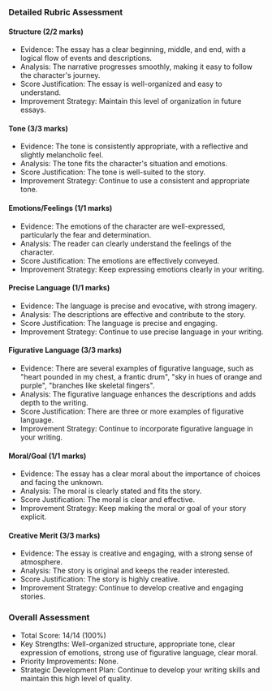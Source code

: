 ### Detailed Rubric Assessment

#### Structure (2/2 marks)

- Evidence: The essay has a clear beginning, middle, and end, with a logical flow of events and descriptions.
- Analysis: The narrative progresses smoothly, making it easy to follow the character's journey.
- Score Justification: The essay is well-organized and easy to understand.
- Improvement Strategy: Maintain this level of organization in future essays.

#### Tone (3/3 marks)

- Evidence: The tone is consistently appropriate, with a reflective and slightly melancholic feel.
- Analysis: The tone fits the character's situation and emotions.
- Score Justification: The tone is well-suited to the story.
- Improvement Strategy: Continue to use a consistent and appropriate tone.

#### Emotions/Feelings (1/1 marks)

- Evidence: The emotions of the character are well-expressed, particularly the fear and determination.
- Analysis: The reader can clearly understand the feelings of the character.
- Score Justification: The emotions are effectively conveyed.
- Improvement Strategy: Keep expressing emotions clearly in your writing.

#### Precise Language (1/1 marks)

- Evidence: The language is precise and evocative, with strong imagery.
- Analysis: The descriptions are effective and contribute to the story.
- Score Justification: The language is precise and engaging.
- Improvement Strategy: Continue to use precise language in your writing.

#### Figurative Language (3/3 marks)

- Evidence: There are several examples of figurative language, such as "heart pounded in my chest, a frantic drum", "sky in hues of orange and purple", "branches like skeletal fingers".
- Analysis: The figurative language enhances the descriptions and adds depth to the writing.
- Score Justification: There are three or more examples of figurative language.
- Improvement Strategy: Continue to incorporate figurative language in your writing.

#### Moral/Goal (1/1 marks)

- Evidence: The essay has a clear moral about the importance of choices and facing the unknown.
- Analysis: The moral is clearly stated and fits the story.
- Score Justification: The moral is clear and effective.
- Improvement Strategy: Keep making the moral or goal of your story explicit.

#### Creative Merit (3/3 marks)

- Evidence: The essay is creative and engaging, with a strong sense of atmosphere.
- Analysis: The story is original and keeps the reader interested.
- Score Justification: The story is highly creative.
- Improvement Strategy: Continue to develop creative and engaging stories.

### Overall Assessment

- Total Score: 14/14 (100%)
- Key Strengths: Well-organized structure, appropriate tone, clear expression of emotions, strong use of figurative language, clear moral.
- Priority Improvements: None.
- Strategic Development Plan: Continue to develop your writing skills and maintain this high level of quality.
